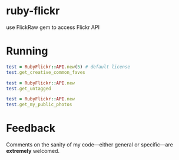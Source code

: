 ruby-flickr
===========

use FlickRaw gem to access Flickr API

# Running

```ruby
test = RubyFlickr::API.new(5) # default license
test.get_creative_common_faves

test = RubyFlickr::API.new
test.get_untagged

test = RubyFlickr::API.new
test.get_my_public_photos
```

# Feedback
Comments on the sanity of my code—either general or specific—are **extremely** welcomed.
